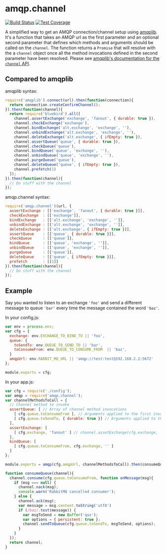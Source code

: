 # amqp.channel

[![Build Status][travis-image]][travis-url]
[![Test Coverage][coveralls-image]][coveralls-url]

A simplified way to get an AMQP connection/channel setup using [amqplib](https://www.npmjs.org/package/amqplib). It's a function that takes an AMQP url as the first parameter and an optional second parameter that defines which methods and arguments should be called on the `channel`. The function returns a `Promise` that will resolve with the a `channel` object once all the method invocations defined in the second parameter have been resolved. Please see [amqplib's documentation for the `channel` API](http://www.squaremobius.net/amqp.node/doc/channel_api.html).

## Compared to amqplib

amqplib syntax:

```javascript
require('amqplib').connect(url).then(function(connection){
  return connection.createConfirmChannel();
}).then(function(channel){
  return require('bluebird').all([
    channel.assertExchange('exchange', 'fanout', { durable: true }),
    channel.checkExchange('exchange'),
    channel.bindExchange('alt.exchange', 'exchange', ''),
    channel.unbindExchange('alt.exchange', 'exchange', ''),
    channel.deleteExchange('alt.exchange', { ifEmpty: true }),
    channel.assertQueue('queue', { durable: true }),
    channel.checkQueue('queue'),
    channel.bindQueue('queue', 'exchange', ''),
    channel.unbindQueue('queue', 'exchange', ''),
    channel.purgeQueue('queue'),
    channel.deleteQueue('queue', { ifEmpty: true }),
    channel.prefetch(1)
  ]);
}).then(function(channel){
  // Do stuff with the channel
});
```

amqp.channel syntax:

```javascript
require('amqp.channel')(url, {
  assertExchange : [['exchange', 'fanout', { durable: true }]],
  checkExchange  : [['exchange']],
  bindExchange   : [['alt.exchange', 'exchange', '']],
  unbindExchange : [['alt.exchange', 'exchange', '']],
  deleteExchange : [['alt.exchange', { ifEmpty: true }]],
  assertQueue    : [['queue', { durable: true }]],
  checkQueue     : [['queue']],
  bindQueue      : [['queue', 'exchange', '']],
  unbindQueue    : [['queue', 'exchange', '']],
  purgeQueue     : [['queue']],
  deleteQueue    : [['queue', { ifEmpty: true }]],
  prefetch       : [[1]]
}).then(function(channel){
  // Do stuff with the channel
});
```

## Example

Say you wanted to listen to an exchange `'foo'` and send a different message to queue `'bar'` every time the message contained the word `'baz'`.

In your config.js:

```javascript
var env = process.env;
var cfg = {
  exchange: env.EXCHANGE_TO_BIND_TO || 'foo',
  queue: {
    toSendTo: env.QUEUE_TO_SEND_TO || 'bar',
    toConsumeFrom: env.QUEUE_TO_CONSUME_FROM  || 'baz',
  }
  amqpUrl: env.RABBIT_MQ_URL || 'amqp://test:test@192.168.2.2:5672'
};

module.exports = cfg;
```

In your app.js:

```javascript
var cfg = require('./config');
var amqp = require('amqp.channel');
var channelMethodsToCall = {
  // Channel method to invoke
  assertQueue: [ // Array of channel method invocations
    [ cfg.queue.toConsumeFrom ], // Arguments applied to the first invocation
    [ cfg.queue.toSendTo, { durable: true }] // Arguments applied to the second
  ],
  assertExchange: [
    [ cfg.exchange, 'fanout' ] // channel.assetExchange(cfg.exchange, 'fanout')
  ],
  bindQueue: [
    [ cfg.queue.toConsumeFrom, cfg.exchange, '' ]
  ]
};

module.exports = amqp(cfg.amqpUrl, channelMethodsToCall).then(consumeQueue);

function consumeQueue(channel){
  channel.consume(cfg.queue.toConsumeFrom, function onMessage(msg){
    if (msg === null) {
      channel.nack(msg);
      console.warn('RabbitMQ cancelled consumer');
    } else {
      channel.ack(msg);
      var message = msg.content.toString('utf8')
      if (/baz/.test(message)) {
        var msgToSend = new Buffer('qux');
        var options = { persistent: true };
        channel.sendToQueue(cfg.queue.toSendTo, msgToSend, options);
      }
    }
  });
  return channel;
}
```

[travis-image]: http://img.shields.io/travis/NGPVAN/amqp.channel.svg?style=flat-square
[travis-url]: https://travis-ci.org/NGPVAN/amqp.channel
[coveralls-image]: http://img.shields.io/coveralls/NGPVAN/amqp.channel.svg?style=flat-square
[coveralls-url]: https://coveralls.io/r/NGPVAN/amqp.channel?branch=master
